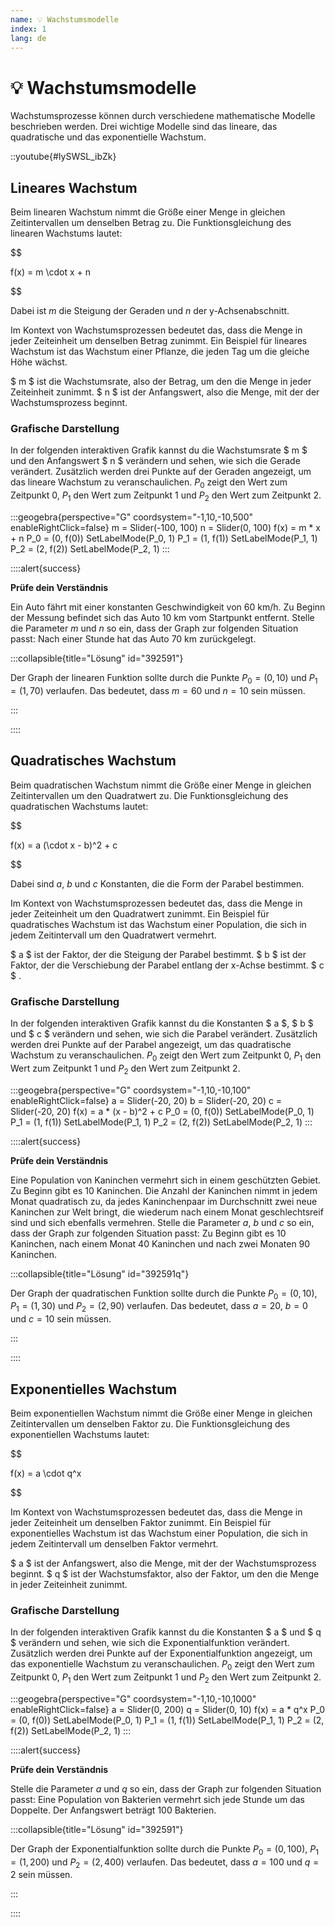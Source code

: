 ```yaml
---
name: 💡 Wachstumsmodelle
index: 1
lang: de
---
```


# 💡 Wachstumsmodelle

Wachstumsprozesse können durch verschiedene mathematische Modelle beschrieben werden. Drei wichtige Modelle sind das lineare, das quadratische und das exponentielle Wachstum.

::youtube{#IySWSL_ibZk}

## Lineares Wachstum

Beim linearen Wachstum nimmt die Größe einer Menge in gleichen Zeitintervallen um denselben Betrag zu. Die Funktionsgleichung des linearen Wachstums lautet:

$$

f(x) = m \cdot x + n

$$

Dabei ist $m$ die Steigung der Geraden und $n$ der y-Achsenabschnitt.

Im Kontext von Wachstumsprozessen bedeutet das, dass die Menge in jeder Zeiteinheit um denselben Betrag zunimmt. Ein Beispiel für lineares Wachstum ist das Wachstum einer Pflanze, die jeden Tag um die gleiche Höhe wächst.

$ m $ ist die Wachstumsrate, also der Betrag, um den die Menge in jeder Zeiteinheit zunimmt. $ n $ ist der Anfangswert, also die Menge, mit der der Wachstumsprozess beginnt.

### Grafische Darstellung

In der folgenden interaktiven Grafik kannst du die Wachstumsrate $ m $ und den Anfangswert $ n $ verändern und sehen, wie sich die Gerade verändert. Zusätzlich werden drei Punkte auf der Geraden angezeigt, um das lineare Wachstum zu veranschaulichen. $P_0$ zeigt den Wert zum Zeitpunkt 0, $P_1$ den Wert zum Zeitpunkt 1 und $P_2$ den Wert zum Zeitpunkt 2.

:::geogebra{perspective="G" coordsystem="-1,10,-10,500" enableRightClick=false}
m = Slider(-100, 100)
n = Slider(0, 100)
f(x) = m * x + n
P_0 = (0, f(0))
SetLabelMode(P_0, 1)
P_1 = (1, f(1))
SetLabelMode(P_1, 1)
P_2 = (2, f(2))
SetLabelMode(P_2, 1)
:::

::::alert{success}

**Prüfe dein Verständnis**

Ein Auto fährt mit einer konstanten Geschwindigkeit von 60 km/h. Zu Beginn der Messung befindet sich das Auto 10 km vom Startpunkt entfernt. Stelle die Parameter $m$ und $n$ so ein, dass der Graph zur folgenden Situation passt: Nach einer Stunde hat das Auto 70 km zurückgelegt.

:::collapsible{title="Lösung" id="392591"}

Der Graph der linearen Funktion sollte durch die Punkte $P_0 = (0, 10)$ und $P_1 = (1, 70)$ verlaufen. Das bedeutet, dass $m = 60$ und $n = 10$ sein müssen.

:::

::::

## Quadratisches Wachstum

Beim quadratischen Wachstum nimmt die Größe einer Menge in gleichen Zeitintervallen um den Quadratwert zu. Die Funktionsgleichung des quadratischen Wachstums lautet:

$$

f(x) = a (\cdot x - b)^2 + c

$$

Dabei sind $a$, $b$ und $c$ Konstanten, die die Form der Parabel bestimmen.

Im Kontext von Wachstumsprozessen bedeutet das, dass die Menge in jeder Zeiteinheit um den Quadratwert zunimmt. Ein Beispiel für quadratisches Wachstum ist das Wachstum einer Population, die sich in jedem Zeitintervall um den Quadratwert vermehrt.

$ a $ ist der Faktor, der die Steigung der Parabel bestimmt. $ b $ ist der Faktor, der die Verschiebung der Parabel entlang der x-Achse bestimmt. $ c $ .

### Grafische Darstellung

In der folgenden interaktiven Grafik kannst du die Konstanten $ a $, $ b $ und $ c $ verändern und sehen, wie sich die Parabel verändert. Zusätzlich werden drei Punkte auf der Parabel angezeigt, um das quadratische Wachstum zu veranschaulichen. $P_0$ zeigt den Wert zum Zeitpunkt 0, $P_1$ den Wert zum Zeitpunkt 1 und $P_2$ den Wert zum Zeitpunkt 2.

:::geogebra{perspective="G" coordsystem="-1,10,-10,100" enableRightClick=false}
a = Slider(-20, 20)
b = Slider(-20, 20)
c = Slider(-20, 20)
f(x) = a * (x - b)^2 + c
P_0 = (0, f(0))
SetLabelMode(P_0, 1)
P_1 = (1, f(1))
SetLabelMode(P_1, 1)
P_2 = (2, f(2))
SetLabelMode(P_2, 1)
:::

::::alert{success}

**Prüfe dein Verständnis**

Eine Population von Kaninchen vermehrt sich in einem geschützten Gebiet. Zu Beginn gibt es 10 Kaninchen. Die Anzahl der Kaninchen nimmt in jedem Monat quadratisch zu, da jedes Kaninchenpaar im Durchschnitt zwei neue Kaninchen zur Welt bringt, die wiederum nach einem Monat geschlechtsreif sind und sich ebenfalls vermehren. Stelle die Parameter $a$, $b$ und $c$ so ein, dass der Graph zur folgenden Situation passt: Zu Beginn gibt es 10 Kaninchen, nach einem Monat 40 Kaninchen und nach zwei Monaten 90 Kaninchen.

:::collapsible{title="Lösung" id="392591q"}

Der Graph der quadratischen Funktion sollte durch die Punkte $P_0 = (0, 10)$, $P_1 = (1, 30)$ und $P_2 = (2, 90)$ verlaufen. Das bedeutet, dass $a = 20$, $b = 0$ und $c = 10$ sein müssen.

:::

::::

## Exponentielles Wachstum

Beim exponentiellen Wachstum nimmt die Größe einer Menge in gleichen Zeitintervallen um denselben Faktor zu. Die Funktionsgleichung des exponentiellen Wachstums lautet:

$$

f(x) = a \cdot q^x

$$

Im Kontext von Wachstumsprozessen bedeutet das, dass die Menge in jeder Zeiteinheit um denselben Faktor zunimmt. Ein Beispiel für exponentielles Wachstum ist das Wachstum einer Population, die sich in jedem Zeitintervall um denselben Faktor vermehrt.

$ a $ ist der Anfangswert, also die Menge, mit der der Wachstumsprozess beginnt. $ q $ ist der Wachstumsfaktor, also der Faktor, um den die Menge in jeder Zeiteinheit zunimmt.

### Grafische Darstellung

In der folgenden interaktiven Grafik kannst du die Konstanten $ a $ und $ q $ verändern und sehen, wie sich die Exponentialfunktion verändert. Zusätzlich werden drei Punkte auf der Exponentialfunktion angezeigt, um das exponentielle Wachstum zu veranschaulichen. $P_0$ zeigt den Wert zum Zeitpunkt 0, $P_1$ den Wert zum Zeitpunkt 1 und $P_2$ den Wert zum Zeitpunkt 2.

:::geogebra{perspective="G" coordsystem="-1,10,-10,1000" enableRightClick=false}
a = Slider(0, 200)
q = Slider(0, 10)
f(x) = a * q^x
P_0 = (0, f(0))
SetLabelMode(P_0, 1)
P_1 = (1, f(1))
SetLabelMode(P_1, 1)
P_2 = (2, f(2))
SetLabelMode(P_2, 1)
:::

::::alert{success}

**Prüfe dein Verständnis**

Stelle die Parameter $a$ und $q$ so ein, dass der Graph zur folgenden Situation passt: Eine Population von Bakterien vermehrt sich jede Stunde um das Doppelte. Der Anfangswert beträgt 100 Bakterien.

:::collapsible{title="Lösung" id="392591"}

Der Graph der Exponentialfunktion sollte durch die Punkte $P_0 = (0, 100)$, $P_1 = (1, 200)$ und $P_2 = (2, 400)$ verlaufen. Das bedeutet, dass $a = 100$ und $q = 2$ sein müssen.

:::

::::